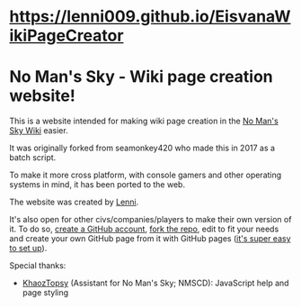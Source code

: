 # https://lenni009.github.io/EisvanaWikiPageCreator
# No Man's Sky - Wiki page creation website!

This is a website intended for making wiki page creation in the [No Man's Sky Wiki](https://nomanssky.fandom.com) easier.

It was originally forked from seamonkey420 who made this in 2017 as a batch script.

To make it more cross platform, with console gamers and other operating systems in mind, it has been ported to the web.

The website was created by [Lenni](https://nomanssky.fandom.com/wiki/User:Lenni009).

It's also open for other civs/companies/players to make their own version of it. To do so, [create a GitHub account](https://github.com/signup), [fork the repo](https://github.com/Lenni009/EisvanaWikiPageCreator/fork), edit to fit your needs and create your own GitHub page from it with GitHub pages ([it's super easy to set up](https://docs.github.com/en/pages/quickstart)).

Special thanks:
* [KhaozTopsy](https://github.com/Khaoz-Topsy) (Assistant for No Man's Sky; NMSCD): JavaScript help and page styling
